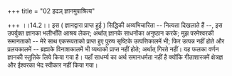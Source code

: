 +++
title = "02 इदञ् ज्ञानमुपाश्रित्य"

+++
।।14.2।। इस ( ज्ञानद्वारा प्राप्त हुई ) सिद्धिकी अव्यभिचारिता -- नित्यता
दिखलाते हैं --, इस उपर्युक्त ज्ञानका भलीभाँति आश्रय लेकर; अर्थात्
ज्ञानके साधनोंका अनुष्ठान करके; मुझ परमेश्वरकी समानताको -- मेरे साथ
एकरूपताको प्राप्त हुए पुरुष सृष्टिके उत्पत्तिकालमें भी; फिर उत्पन्न नहीं
होते और प्रलयकालमें -- ब्रह्माके विनाशकालमें भी व्यथाको प्राप्त नहीं
होते; अर्थात् गिरते नहीं। यह फलका वर्णन ज्ञानकी स्तुतिके लिये किया गया
है। यहाँ साधर्म्य का अर्थ समानधर्मता नहीं है क्योंकि गीताशास्त्रमें
क्षेत्रज्ञ और ईश्वरका भेद स्वीकार नहीं किया गया।
